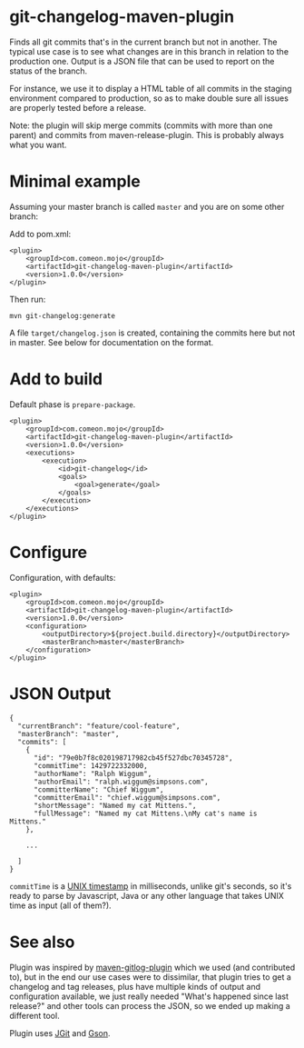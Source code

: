 # git-changelog-maven-plugin

Finds all git commits that's in the current branch but not in another. The typical use case is to see what changes are in this branch in relation to the production one. Output is a JSON file that can be used to report on the status of the branch.

For instance, we use it to display a HTML table of all commits in the staging environment compared to production, so as to make double sure all issues are properly tested before a release.

Note: the plugin will skip merge commits (commits with more than one parent) and commits from maven-release-plugin. This is probably always what you want.

# Minimal example

Assuming your master branch is called `master` and you are on some other branch:

Add to pom.xml:

	<plugin>
		<groupId>com.comeon.mojo</groupId>
		<artifactId>git-changelog-maven-plugin</artifactId>
		<version>1.0.0</version>		
	</plugin>

Then run:

	mvn git-changelog:generate
	
A file `target/changelog.json` is created, containing the commits here but not in master. See below for documentation on the format.
	
# Add to build

Default phase is `prepare-package`.

	<plugin>
		<groupId>com.comeon.mojo</groupId>
		<artifactId>git-changelog-maven-plugin</artifactId>
		<version>1.0.0</version>
		<executions>
			<execution>
				<id>git-changelog</id>
				<goals>
					<goal>generate</goal>
				</goals>
			</execution>
		</executions>
	</plugin>

# Configure

Configuration, with defaults:

	<plugin>
		<groupId>com.comeon.mojo</groupId>
		<artifactId>git-changelog-maven-plugin</artifactId>
		<version>1.0.0</version>
		<configuration>
			<outputDirectory>${project.build.directory}</outputDirectory>
			<masterBranch>master</masterBranch>
		</configuration>
	</plugin>

# JSON Output

	{
	  "currentBranch": "feature/cool-feature",
	  "masterBranch": "master",
	  "commits": [
	    {
	      "id": "79e0b7f8c020198717982cb45f527dbc70345728",
	      "commitTime": 1429722332000,
	      "authorName": "Ralph Wiggum",
	      "authorEmail": "ralph.wiggum@simpsons.com",
	      "committerName": "Chief Wiggum",
	      "committerEmail": "chief.wiggum@simpsons.com",
	      "shortMessage": "Named my cat Mittens.",
	      "fullMessage": "Named my cat Mittens.\nMy cat's name is Mittens."
	    },
	    
	    ...
	    
	  ]
	}

`commitTime` is a [UNIX timestamp](http://en.wikipedia.org/wiki/Unix_time) in milliseconds, unlike git's seconds, so it's ready to parse by Javascript, Java or any other language that takes UNIX time as input (all of them?). 

# See also

Plugin was inspired by [maven-gitlog-plugin](https://github.com/danielflower/maven-gitlog-plugin) which we used (and contributed to), but in the end our use cases were to dissimilar, that plugin tries to get a changelog and tag releases, plus have multiple kinds of output and configuration available, we just really needed "What's happened since last release?" and other tools can process the JSON, so we ended up making a different tool.

Plugin uses [JGit](http://eclipse.org/jgit/) and [Gson](https://github.com/google/gson).
